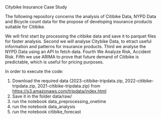 Citybike Insurance Case Study

The following repository concerns the analysis of Citibike Data, NYPD Data and Bicycle count data for the propose of developing insurance products suitable for Citibike.

We will first start by processing the citibike data and save it to parquet files for faster analysis.
Second we will analyse Citybike Data, to etract useful information and patterns for insurance products.
Third we analyse the NYPD Data using an API to fetch data.
Fourth We Analyze Risk, Accident Risk.
Fifth we use ARIMA to prove that future demand of Citibike is predictable, which is useful for pricing purposes.


In order to execute the code:
1) Download the required data (2023-citibike-tripdata.zip, 2022-citibike-tripdata.zip, 2021-citibike-tripdata.zip) from https://s3.amazonaws.com/tripdata/index.html
2) Save it in the folder data/raw/
3) run the notebook data_preprocessing_onetime
4) run the notebook data_analysis
5) run the notebook citibike_forecast 
